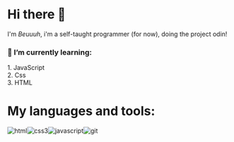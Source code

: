 <h1>Hi there 👋</h1>
<p>I'm <i>Beuuuh</i>, i'm a self-taught programmer (for now), doing the project odin!

<h3>🌱 I’m currently learning: </h3>
    1. JavaScript <br>
    2. Css <br>
    3. HTML 
</p>

<h1>My languages and tools:</h1>
<div style="display: flex;">
    <img src="https://cdn-icons-png.flaticon.com/64/732/732212.png" alt="html">
    <img src="https://cdn-icons-png.flaticon.com/64/732/732190.png" alt="css3">
    <img src="https://cdn-icons-png.flaticon.com/64/5968/5968292.png" alt="javascript">
    <img src="https://img.icons8.com/color/64/git.png](https://img.icons8.com/color/64/git.png)https://img.icons8.com/color/64/git.png" alt="git">
</div>
